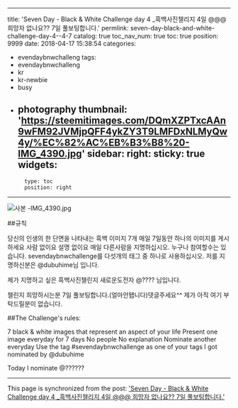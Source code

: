 
---
title: 'Seven Day - Black & White Challenge day 4 _흑백사진챌리지 4일  @@@ 희망자 없나요??  7일 풀보팅합니다.'
permlink: seven-day-black-and-white-challenge-day-4--4-7
catalog: true
toc_nav_num: true
toc: true
position: 9999
date: 2018-04-17 15:38:54
categories:
- evendaybnwchalleng
tags:
- evendaybnwchalleng
- kr
- kr-newbie
- busy
- photography
thumbnail: 'https://steemitimages.com/DQmXZPTxcAAn9wFM92JVMjpQFF4ykZY3T9LMFDxNLMyQw4y/%EC%82%AC%EB%B3%B8%20-IMG_4390.jpg'
sidebar:
    right:
        sticky: true
widgets:
    -
        type: toc
        position: right
---


![사본 -IMG_4390.jpg](https://steemitimages.com/DQmXZPTxcAAn9wFM92JVMjpQFF4ykZY3T9LMFDxNLMyQw4y/%EC%82%AC%EB%B3%B8%20-IMG_4390.jpg)



##규칙

당신의 인생의 한 단면을 나타내는 흑백 이미지 7개
매일 7일동안 하나의 이미지를 게시하세요
사람 없이요
설명 없이요
매일 다른사람을 지명하십시오. 누구나 참여할수는 있습니다.
sevendaybnwchallenge를 다섯개의 태그 중 하나로 사용하십시오.
저를 지명하신분은 @dubuhime님 입니다.

제가 지명하고 싶은 흑백사진챌린지 새로운도전자
@???? 님입니다.

챌린지 희망하시는분 7일 풀보팅합니다.(얼마안됍니다)댓글주세요^^
제가 아직 여기 부탁드릴분이 없습니다.

##The Challenge's rules:

7 black & white images that represent an aspect of your life
Present one image everyday for 7 days
No people
No explanation
Nominate another everyday
Use the tag #sevendaybnwchallenge as one of your tags
I got nominated by @dubuhime

Today I nominate @??????

- - -

This page is synchronized from the post: ['Seven Day - Black & White Challenge day 4 _흑백사진챌리지 4일  @@@ 희망자 없나요??  7일 풀보팅합니다.'](https://steemit.com/@kibumh/seven-day-black-and-white-challenge-day-4--4-7)
